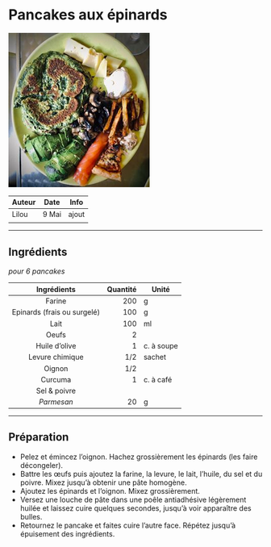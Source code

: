 # Pancakes aux épinards

![photo](photos/pancakes_epinard.jpg)

| Auteur         | Date           | Info  |
| -------------- |:--------------:| ----- |
| Lilou          | 9 Mai          | ajout |
|                |                |       |

___

## Ingrédients

*pour 6 pancakes*

| Ingrédients               | Quantité     | Unité
|:-------------------------:|-------------:|-------
| Farine                    |           200| g
| Epinards (frais ou surgelé)    |           100| g
| Lait               |            100 | ml
| Oeufs   |            2 | 
| Huile d’olive |            1 | c. à soupe
| Levure chimique |             1/2 |  sachet
| Oignon |            1/2 | 
| Curcuma|            1 | c. à café
| Sel & poivre|            | 
| *Parmesan* |            20 | g

___

## Préparation

* Pelez et émincez l’oignon. Hachez grossièrement les épinards (les faire décongeler).
* Battre les œufs puis ajoutez la farine, la levure, le lait, l’huile, du sel et du poivre. Mixez jusqu’à obtenir une pâte homogène.
* Ajoutez les épinards et l’oignon. Mixez grossièrement.
* Versez une louche de pâte dans une poêle antiadhésive légèrement huilée et laissez cuire quelques secondes, jusqu’à voir apparaître des bulles.
* Retournez le pancake et faites cuire l’autre face. Répétez jusqu’à épuisement des ingrédients.
